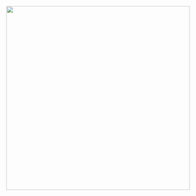 <div id="header" align="center">
  <img src="https://i.giphy.com/media/v1.Y2lkPTc5MGI3NjExM3F0MXB2NzBnbGZ2dmptazhqdjF2ejEyaTQzcng1NWl3eXNmOWY3MCZlcD12MV9pbnRlcm5hbF9naWZfYnlfaWQmY3Q9Zw/Qc0BxWM9TxljvJug2x/giphy.gif" width="500"/>
</div>
